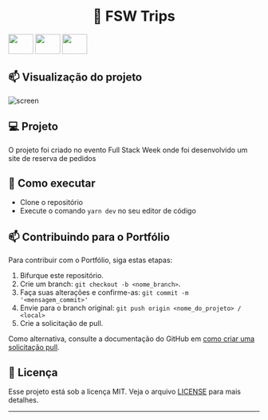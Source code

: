 <h1 align="center">
🚀 FSW Trips
</h1>

<p>
  <img height="40" width="50" src="https://cdn.jsdelivr.net/gh/devicons/devicon/icons/nextjs/nextjs-original.svg">
  <img height="40" width="50" src="https://cdn.jsdelivr.net/gh/devicons/devicon/icons/tailwindcss/tailwindcss-plain.svg" />
  <img height="40" width="50" src="https://cdn.jsdelivr.net/gh/devicons/devicon/icons/typescript/typescript-original.svg" />

## 📫 Visualização do projeto

<img size='100%' src=".github/fsw-trips.png" alt="screen" border="0">

## 💻 Projeto
O projeto foi criado no evento Full Stack Week onde foi desenvolvido um site de reserva de pedidos 


## 🤝 Como executar

- Clone o repositório
- Execute o comando `yarn dev` no seu editor de código

## 📫 Contribuindo para o Portfólio

Para contribuir com o Portfólio, siga estas etapas:

1. Bifurque este repositório.
2. Crie um branch: `git checkout -b <nome_branch>`.
3. Faça suas alterações e confirme-as: `git commit -m '<mensagem_commit>'`
4. Envie para o branch original: `git push origin <nome_do_projeto> / <local>`
5. Crie a solicitação de pull.

Como alternativa, consulte a documentação do GitHub em [como criar uma solicitação pull](https://help.github.com/en/github/collaborating-with-issues-and-pull-requests/creating-a-pull-request).

## 📜 Licença

Esse projeto está sob a licença MIT. Veja o arquivo [LICENSE](/LICENSE) para mais detalhes.

---
